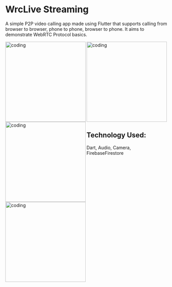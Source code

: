 # WrcLive Streaming
A simple P2P video calling app made using Flutter that supports calling from browser to browser, phone to phone, browser to phone. It aims to demonstrate WebRTC Protocol basics.

<img align="left" alt="coding" width="250" src="https://github.com/mhossain11/Flutter-Gallery-App/assets/56032040/aa5764fe-b876-4e7a-aa17-87fa8f2e4fab.jpg">
<img align="left" alt="coding" width="250" src="https://github.com/mhossain11/Flutter-Gallery-App/assets/56032040/463cf87f-2a34-4be0-b120-8cad8d74fe80.jpg">
<img align="left" alt="coding" width="250"src="https://github.com/mhossain11/Flutter-Gallery-App/assets/56032040/3fa7d443-37fb-40cd-ac38-f113c4e672d3.jpg">
<img  alt="coding" width="250" src="https://github.com/mhossain11/Flutter-Gallery-App/assets/56032040/78c42cad-7792-4a96-9851-10b3cb697f62.jpg">




## Technology Used:

Dart, Audio, Camera, FirebaseFirestore


